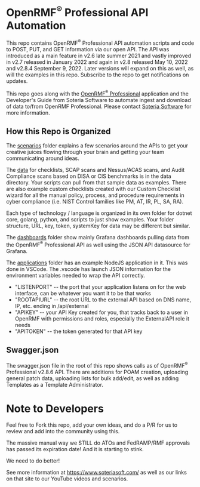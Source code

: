 # OpenRMF<sup>&reg;</sup> Professional API Automation
This repo contains OpenRMF<sup>&reg;</sup> Professional API automation scripts and code to POST, PUT, and GET information via our open API. The API was introduced as a main feature in v2.6 late summer 2021 and vastly improved in v2.7 released in January 2022 and again in v2.8 released May 10, 2022 and v2.8.4 September 9, 2022. Later versions will expand on this as well, as will the examples in this repo. Subscribe to the repo to get notifications on updates.

This repo goes along with the <a href="https://www.soteriasoft.com/" target="_blank">OpenRMF<sup>&reg;</sup> Professional</a> application and the Developer's Guide from Soteria Software to automate ingest and download of data to/from OpenRMF Professional. Please contact <a href="https://www.soteriasoft.com/contact.html#contactform">Soteria Software</a> for more information.

## How this Repo is Organized

The <a href="./scenarios">scenarios</a> folder explains a few scenarios around the APIs to get your creative juices flowing through your brain and getting your team communicating around ideas. 

The <a href="./data">data</a> for checklists, SCAP scans and Nessus/ACAS scans, and Audit Compliance scans based on DISA or CIS benchmarks is in the data directory. Your scripts can pull from that sample data as examples.  There are also example custom checklists created with our Custom Checklist wizard for all the manual policy, process, and procedure requirements in cyber compliance (i.e. NIST Control families like PM, AT, IR, PL, SA, RA).

Each type of technology / language is organized in its own folder for dotnet core, golang, python, and scripts to just show examples. Your folder structure, URL, key, token, systemKey for data may be different but similar. 

The <a href="./dashboards">dashboards</a> folder show mainly Grafana dashboards pulling data from the OpenRMF<sup>&reg;</sup> Professional API as well using the JSON API datasource for Grafana.

The <a href="./applications">applications</a> folder has an example NodeJS application in it. This was done in VSCode. The .vscode has launch JSON information for the environment variables needed to wrap the API correctly. 
* "LISTENPORT" -- the port that your application listens on for the web interface, can be whatever you want it to be that works
* "ROOTAPIURL" -- the root URL to the external API based on DNS name, IP, etc. ending in /api/external
* "APIKEY" -- your API Key created for you, that tracks back to a user in OpenRMF with permissions and roles, especially the ExternalAPI role it needs
*  "APITOKEN" -- the token generated for that API key

## Swagger.json

The swagger.json file in the root of this repo shows calls as of OpenRMF<sup>&reg;</sup> Professional v2.8.6 API. There are additions for POAM creation, uploading general patch data, uploading lists for bulk add/edit, as well as adding Templates as a Template Administrator.

# Note to Developers
Feel free to Fork this repo, add your own ideas, and do a P/R for us to review and add into the community using this. 

The massive manual way we STILL do ATOs and FedRAMP/RMF approvals has passed its expiration date! And it is starting to stink. 

We need to do better!

See more information at https://www.soteriasoft.com/ as well as our links on that site to our YouTube videos and scenarios.